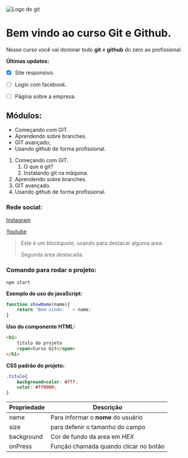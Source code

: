 ![Logo do git](https://sujeitoprogramador.com/wp-content/uploads/2021/04/gitimage.png)
# Bem vindo ao curso Git e Github.
Nesse curso você vai dominar todo **git** e **github** do zero ao profissional.

**Últimas updates:**
- [X] Site responsivo.
- [ ] Login com facebook.
- [ ] Página sobre a empresa.


## Módulos:
* Começando com GIT.
* Aprendendo sobre branches.
* GIT avançado;
* Usando github de forma profissional.

1. Começando com GIT.
    1. O que é git?
    2. Instalando git na máquina.
2. Aprendendo sobre branches.
3. GIT avançado.
4. Usando github de forma profissional.

### Rede social:
[Instagram](https://instagram.com/sujeitoprogramador)

[Youtube](https://youtube.com/c/sujeitoprogramador)

>Este é um blockquote, usando para destacar alguma area.
>
>Segunda area destacada.



### Comando para rodar o projeto:

```
npm start
```

**Exemplo de uso do javaScript:**
```js
function showName(name){
    return 'Bem vindo: ' + name;
}
```

**Uso do componente HTML:**
```HTML
<h1>
    titulo do projeto
    <span>Curso Git</span>
</h1>
```

**CSS padrão do projeto:**
```CSS
.titulo{
    background=color: #fff;
    color: #ff0000;
}
```

Propriedade | Descrição
----------- | ---------
name | Para informar o **nome** do usuário
size | para defenir o tamanho do campo
background | Cor de fundo da area em _HEX_
onPress | Função chamada quando clicar no botão